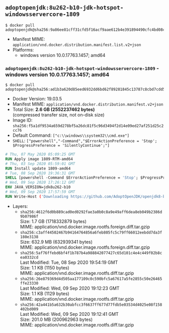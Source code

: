 ## `adoptopenjdk:8u262-b10-jdk-hotspot-windowsservercore-1809`

```console
$ docker pull adoptopenjdk@sha256:9a86ee81cff31cfd5f16acf9aae612b4e391894490cfc4bd08ce52e254f7bdf5
```

-	Manifest MIME: `application/vnd.docker.distribution.manifest.list.v2+json`
-	Platforms:
	-	windows version 10.0.17763.1457; amd64

### `adoptopenjdk:8u262-b10-jdk-hotspot-windowsservercore-1809` - windows version 10.0.17763.1457; amd64

```console
$ docker pull adoptopenjdk@sha256:ad1b3a620d85eed6932dd6bd62f89281845c13787c8cbd7cdd56aa3c86a06334
```

-	Docker Version: 19.03.5
-	Manifest MIME: `application/vnd.docker.distribution.manifest.v2+json`
-	Total Size: **2.6 GB (2552237462 bytes)**  
	(compressed transfer size, not on-disk size)
-	Image ID: `sha256:f5a1df9534a659d278bf5a26dc81f5c96d3494f2d14e09ed27af251d25c2cc76`
-	Default Command: `["c:\\windows\\system32\\cmd.exe"]`
-	`SHELL`: `["powershell","-Command","$ErrorActionPreference = 'Stop'; $ProgressPreference = 'SilentlyContinue';"]`

```dockerfile
# Thu, 07 May 2020 05:09:25 GMT
RUN Apply image 1809-RTM-amd64
# Thu, 03 Sep 2020 05:59:01 GMT
RUN Install update 1809-amd64
# Tue, 08 Sep 2020 19:36:31 GMT
SHELL [powershell -Command $ErrorActionPreference = 'Stop'; $ProgressPreference = 'SilentlyContinue';]
# Wed, 09 Sep 2020 17:26:12 GMT
ENV JAVA_VERSION=jdk8u262-b10
# Wed, 09 Sep 2020 17:57:59 GMT
RUN Write-Host ('Downloading https://github.com/AdoptOpenJDK/openjdk8-binaries/releases/download/jdk8u262-b10/OpenJDK8U-jdk_x64_windows_hotspot_8u262b10.msi ...');     [Net.ServicePointManager]::SecurityProtocol = [Net.SecurityProtocolType]::Tls12;     wget https://github.com/AdoptOpenJDK/openjdk8-binaries/releases/download/jdk8u262-b10/OpenJDK8U-jdk_x64_windows_hotspot_8u262b10.msi -O 'openjdk.msi';     Write-Host ('Verifying sha256 (251429e9c5ea2d2950aceca10c67e4bf5be3f5f299f2fad4c9757b5ac857cc2c) ...');     if ((Get-FileHash openjdk.msi -Algorithm sha256).Hash -ne '251429e9c5ea2d2950aceca10c67e4bf5be3f5f299f2fad4c9757b5ac857cc2c') {             Write-Host 'FAILED!';             exit 1;     };         New-Item -ItemType Directory -Path C:\temp | Out-Null;         Write-Host 'Installing using MSI ...';     Start-Process -FilePath "msiexec.exe" -ArgumentList '/i', 'openjdk.msi', '/L*V', 'C:\temp\OpenJDK.log',     '/quiet', 'ADDLOCAL=FeatureEnvironment,FeatureJarFileRunWith,FeatureJavaHome' -Wait -Passthru;     Remove-Item -Path C:\temp -Recurse | Out-Null;     Write-Host 'Removing openjdk.msi ...';     Remove-Item openjdk.msi -Force
```

-	Layers:
	-	`sha256:4612f6d0b889cad0ed0292fae3a0b0c8a9e49aff6dea8eb049b2386d9b07986f`  
		Size: 1.7 GB (1718332879 bytes)  
		MIME: application/vnd.docker.image.rootfs.foreign.diff.tar.gzip
	-	`sha256:c3aff44502467b94164764856a6feb805fc5c79ff66012eebdd7da3f180e3138`  
		Size: 632.9 MB (632939341 bytes)  
		MIME: application/vnd.docker.image.rootfs.foreign.diff.tar.gzip
	-	`sha256:5af76ffebd6bf4f1b787b4a988842077427c65d101c4e4c449f02b8cea0332cd`  
		Last Modified: Tue, 08 Sep 2020 19:54:19 GMT  
		Size: 1.1 KB (1150 bytes)  
		MIME: application/vnd.docker.image.rootfs.diff.tar.gzip
	-	`sha256:26e879369d4d505aa177109c0c590bfc5a67617a5fe2855c50e26465ffe23330`  
		Last Modified: Wed, 09 Sep 2020 19:12:23 GMT  
		Size: 1.1 KB (1129 bytes)  
		MIME: application/vnd.docker.image.rootfs.diff.tar.gzip
	-	`sha256:42a441b5a632b30abfcc3f6637ff677d77fdb5e03534d4025e08f158402bd009`  
		Last Modified: Wed, 09 Sep 2020 19:12:41 GMT  
		Size: 201.0 MB (200962963 bytes)  
		MIME: application/vnd.docker.image.rootfs.diff.tar.gzip
